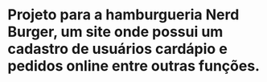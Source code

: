# Projeto para a hamburgueria Nerd Burger, um site onde possui um cadastro de usuários cardápio e pedidos online entre outras funções.
